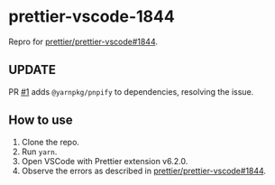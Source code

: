 # prettier-vscode-1844

Repro for [prettier/prettier-vscode#1844](https://github.com/prettier/prettier-vscode/issues/1844).

## UPDATE

PR [#1](https://github.com/borekb/prettier-vscode-1844/pull/1) adds `@yarnpkg/pnpify` to dependencies, resolving the issue.

## How to use

1. Clone the repo.
2. Run `yarn`.
3. Open VSCode with Prettier extension v6.2.0.
4. Observe the errors as described in [prettier/prettier-vscode#1844](https://github.com/prettier/prettier-vscode/issues/1844).

